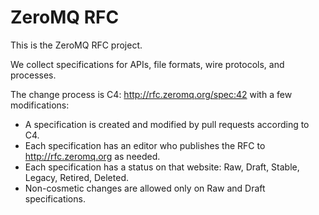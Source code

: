 ZeroMQ RFC
==========

This is the ZeroMQ RFC project.

We collect specifications for APIs, file formats, wire protocols, and processes.

The change process is C4: http://rfc.zeromq.org/spec:42 with a few modifications:

* A specification is created and modified by pull requests according to C4.
* Each specification has an editor who publishes the RFC to http://rfc.zeromq.org as needed.
* Each specification has a status on that website: Raw, Draft, Stable, Legacy, Retired, Deleted.
* Non-cosmetic changes are allowed only on Raw and Draft specifications.
